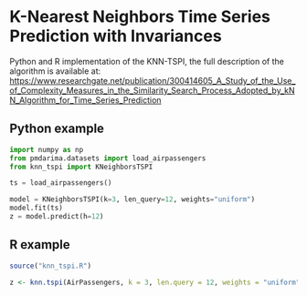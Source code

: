 # K-Nearest Neighbors Time Series Prediction with Invariances

Python and R implementation of the KNN-TSPI, the full description of the algorithm is available at: https://www.researchgate.net/publication/300414605_A_Study_of_the_Use_of_Complexity_Measures_in_the_Similarity_Search_Process_Adopted_by_kNN_Algorithm_for_Time_Series_Prediction

## Python example

```python
import numpy as np
from pmdarima.datasets import load_airpassengers
from knn_tspi import KNeighborsTSPI

ts = load_airpassengers()

model = KNeighborsTSPI(k=3, len_query=12, weights="uniform")
model.fit(ts)
z = model.predict(h=12)
```

## R example

```r
source("knn_tspi.R")

z <- knn.tspi(AirPassengers, k = 3, len.query = 12, weights = "uniform", g = NULL, h = 12)
```
